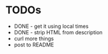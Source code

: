 # TODOs

- DONE - get it using local times
- DONE - strip HTML from description 
- curl more things
- post to README